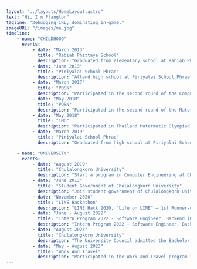 ```yaml
---
layout: "../layouts/HomeLayout.astro"
text: "Hi, I'm Plangton"
tagline: "Debugging IRL, dominating in-game."
imageURL: "/images/me.jpg"
timeline:
    - name: "CHILDHOOD"
      events:
          - date: "March 2013"
            title: "Rabiab Phittaya School"
            description: "Graduated from elementary school at Rabiab Phittaya Schoolest"
          - date: "June 2013"
            title: "Piriyalai School Phrae"
            description: "Attend high school at Piriyalai School Phrae"
          - date: "March 2017"
            title: "POSN"
            description: "Participated in the second round of the Computer Olympiad at Chiang Mai University"
          - date: "May 2018"
            title: "POSN"
            description: "Participated in the second round of the Matermatic Olympiad at Chiang Mai University"
          - date: "May 2018"
            title: "TMO"
            description: "Participated in Thailand Matermatic Olympiad (TMO 15th)"
          - date: "March 2019"
            title: "Piriyalai School Phrae"
            description: "Graduated from high school at Piriyalai School Phrae"

    - name: "UNIVERSITY"
      events:
          - date: "August 2019"
            title: "Chulalongkorn University"
            description: "Start a program in Computer Engineering at Chulalongkorn University."
          - date: "June 2013"
            title: "Student Government of Chulalongkorn University"
            description: "Join student government of Chulalongkorn University in Information System Development Team as backend developer"
          - date: "November 2020"
            title: "LINE Hackathon"
            description: "LINE Hack 2020, “Life on LINE” – 1st Runner-up"
          - date: "June - August 2022"
            title: "Intern Program 2022 - Software Engineer, Backend (Go)"
            description: "Intern Program 2022 - Software Engineer, Backend (Go)"
          - date: "August 2023"
            title: "Chulalongkorn University"
            description: "The University Council admitted the Bachelor of Engineering Degree (1st Class Honours)"
          - date: "May - August 2023"
            title: "Work And Travel"
            description: "Participated in the Work and Travel program in the United States, Maryland, as a lifeguard at Great Wolf Lodge."
---
```

